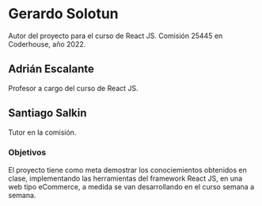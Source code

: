 # Gerardo Solotun

Autor del proyecto para el curso de React JS.
Comisión 25445 en Coderhouse, año 2022.

## Adrián Escalante

Profesor a cargo del curso de React JS.

## Santiago Salkin

Tutor en la comisión.

### Objetivos

El proyecto tiene como meta demostrar los conociemientos obtenidos en clase,
implementando las herramientas del framework React JS, en una web tipo eCommerce,
a medida se van desarrollando en el curso semana a semana.